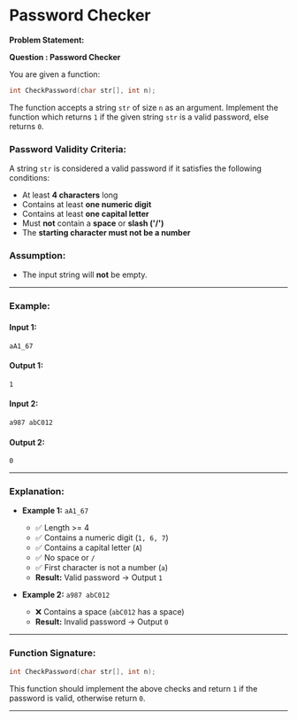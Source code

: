 # Password Checker

**Problem Statement:**

**Question : Password Checker**  


You are given a function:
```c
int CheckPassword(char str[], int n);
```
The function accepts a string `str` of size `n` as an argument. Implement the function which returns `1` if the given string `str` is a valid password, else returns `0`.

### **Password Validity Criteria:**
A string `str` is considered a valid password if it satisfies the following conditions:
- At least **4 characters** long
- Contains at least **one numeric digit**
- Contains at least **one capital letter**
- Must **not** contain a **space** or **slash ('/')**
- The **starting character must not be a number**

### **Assumption:**
- The input string will **not** be empty.

---

### **Example:**

#### **Input 1:**
```
aA1_67
```
#### **Output 1:**
```
1
```

#### **Input 2:**
```
a987 abC012
```
#### **Output 2:**
```
0
```

---

### **Explanation:**
- **Example 1:** `aA1_67`
  - ✅ Length >= 4
  - ✅ Contains a numeric digit (`1, 6, 7`)
  - ✅ Contains a capital letter (`A`)
  - ✅ No space or `/`
  - ✅ First character is not a number (`a`)
  - **Result:** Valid password → Output `1`

- **Example 2:** `a987 abC012`
  - ❌ Contains a space (`abC012` has a space)
  - **Result:** Invalid password → Output `0`

---

### **Function Signature:**
```c
int CheckPassword(char str[], int n);
```

This function should implement the above checks and return `1` if the password is valid, otherwise return `0`.

---

